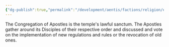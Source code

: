 ```yaml
---
{"dg-publish":true,"permalink":"/development/aentis/factions/religion/established-churches/subdivisions/zenith-temple/the-congregation-of-apostles/","created":"2025-02-26T21:47:11.481-08:00","updated":"2025-02-26T22:21:04.933-08:00"}
---
```


The Congregation of Apostles is the temple's lawful sanctum. The Apostles gather around its Disciples of their respective order and discussed and vote on the implementation of new regulations and rules or the revocation of old ones.
